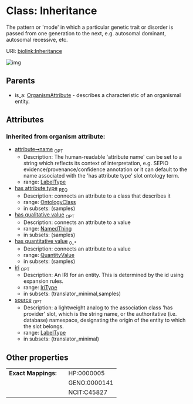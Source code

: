 
# Class: Inheritance


The pattern or 'mode' in which a particular genetic trait or disorder is passed from one generation to the next, e.g. autosomal dominant, autosomal recessive, etc.

URI: [biolink:Inheritance](https://w3id.org/biolink/vocab/Inheritance)


![img](http://yuml.me/diagram/nofunky;dir:TB/class/[QuantityValue],[OrganismAttribute],[OntologyClass],[NamedThing],[OrganismAttribute]^-[Inheritance&#124;name(i):label_type%20%3F;iri(i):iri_type%20%3F;source(i):label_type%20%3F])

## Parents

 *  is_a: [OrganismAttribute](OrganismAttribute.md) - describes a characteristic of an organismal entity.

## Attributes


### Inherited from organism attribute:

 * [attribute➞name](attribute_name.md)  <sub>OPT</sub>
     * Description: The human-readable 'attribute name' can be set to a string which reflects its context of interpretation, e.g. SEPIO evidence/provenance/confidence annotation or it can default to the name associated with the 'has attribute type' slot ontology term.
     * range: [LabelType](types/LabelType.md)
 * [has attribute type](has_attribute_type.md)  <sub>REQ</sub>
     * Description: connects an attribute to a class that describes it
     * range: [OntologyClass](OntologyClass.md)
     * in subsets: (samples)
 * [has qualitative value](has_qualitative_value.md)  <sub>OPT</sub>
     * Description: connects an attribute to a value
     * range: [NamedThing](NamedThing.md)
     * in subsets: (samples)
 * [has quantitative value](has_quantitative_value.md)  <sub>0..*</sub>
     * Description: connects an attribute to a value
     * range: [QuantityValue](QuantityValue.md)
     * in subsets: (samples)
 * [iri](iri.md)  <sub>OPT</sub>
     * Description: An IRI for an entity. This is determined by the id using expansion rules.
     * range: [IriType](types/IriType.md)
     * in subsets: (translator_minimal,samples)
 * [source](source.md)  <sub>OPT</sub>
     * Description: a lightweight analog to the association class 'has provider' slot, which is the string name, or the authoritative (i.e. database) namespace, designating the origin of the entity to which the slot belongs.
     * range: [LabelType](types/LabelType.md)
     * in subsets: (translator_minimal)

## Other properties

|  |  |  |
| --- | --- | --- |
| **Exact Mappings:** | | HP:0000005 |
|  | | GENO:0000141 |
|  | | NCIT:C45827 |

